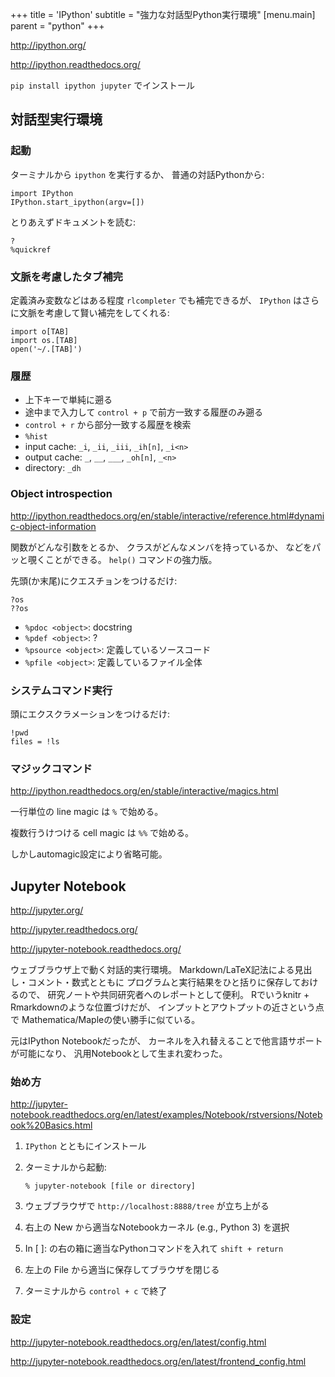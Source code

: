 +++
title = 'IPython'
subtitle = "強力な対話型Python実行環境"
[menu.main]
  parent = "python"
+++

<http://ipython.org/>

<http://ipython.readthedocs.org/>

`pip install ipython jupyter` でインストール

## 対話型実行環境

### 起動

ターミナルから `ipython` を実行するか、
普通の対話Pythonから:

    import IPython
    IPython.start_ipython(argv=[])

とりあえずドキュメントを読む:

    ?
    %quickref

### 文脈を考慮したタブ補完

定義済み変数などはある程度 `rlcompleter` でも補完できるが、
`IPython` はさらに文脈を考慮して賢い補完をしてくれる:

    import o[TAB]
    import os.[TAB]
    open('~/.[TAB]')

### 履歴

-   上下キーで単純に遡る
-   途中まで入力して `control + p` で前方一致する履歴のみ遡る
-   `control + r` から部分一致する履歴を検索
-   `%hist`
-   input cache: `_i`, `_ii`, `_iii`, `_ih[n]`, `_i<n>`
-   output cache: `_`, `__`, `___`, `_oh[n]`, `_<n>`
-   directory: `_dh`

### Object introspection

<http://ipython.readthedocs.org/en/stable/interactive/reference.html#dynamic-object-information>

関数がどんな引数をとるか、
クラスがどんなメンバを持っているか、
などをパッと覗くことができる。
`help()` コマンドの強力版。

先頭(か末尾)にクエスチョンをつけるだけ:

    ?os
    ??os

-   `%pdoc <object>`: docstring
-   `%pdef <object>`: ?
-   `%psource <object>`: 定義しているソースコード
-   `%pfile <object>`: 定義しているファイル全体

### システムコマンド実行

頭にエクスクラメーションをつけるだけ:

    !pwd
    files = !ls

### マジックコマンド

<http://ipython.readthedocs.org/en/stable/interactive/magics.html>

一行単位の line magic は `%` で始める。

複数行うけつける cell magic は `%%` で始める。

しかしautomagic設定により省略可能。

## Jupyter Notebook

<http://jupyter.org/>

<http://jupyter.readthedocs.org/>

<http://jupyter-notebook.readthedocs.org/>

ウェブブラウザ上で動く対話的実行環境。
Markdown/LaTeX記法による見出し・コメント・数式とともに
プログラムと実行結果をひと括りに保存しておけるので、
研究ノートや共同研究者へのレポートとして便利。
Rでいうknitr + Rmarkdownのような位置づけだが、
インプットとアウトプットの近さという点で
Mathematica/Mapleの使い勝手に似ている。

元はIPython Notebookだったが、
カーネルを入れ替えることで他言語サポートが可能になり、
汎用Notebookとして生まれ変わった。

### 始め方

<http://jupyter-notebook.readthedocs.org/en/latest/examples/Notebook/rstversions/Notebook%20Basics.html>

1.  `IPython` とともにインストール
2.  ターミナルから起動:

        % jupyter-notebook [file or directory]

3.  ウェブブラウザで `http://localhost:8888/tree` が立ち上がる
4.  右上の New から適当なNotebookカーネル
    (e.g., Python 3) を選択
5.  In [ ]: の右の箱に適当なPythonコマンドを入れて
    `shift + return`
6.  左上の File から適当に保存してブラウザを閉じる
7.  ターミナルから `control + c` で終了

### 設定

<http://jupyter-notebook.readthedocs.org/en/latest/config.html>

<http://jupyter-notebook.readthedocs.org/en/latest/frontend_config.html>

